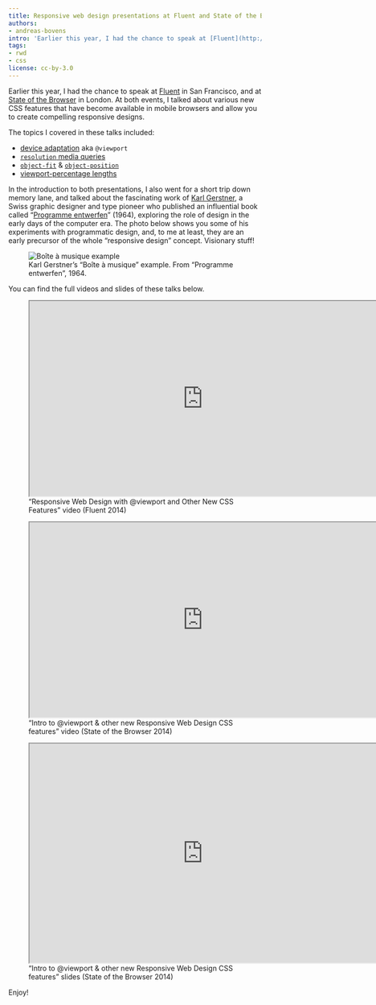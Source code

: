 ```yaml
---
title: Responsive web design presentations at Fluent and State of the Browser
authors:
- andreas-bovens
intro: 'Earlier this year, I had the chance to speak at [Fluent](http://fluentconf.com/fluent2014/public/schedule/detail/32540) and at [State of the Browser](http://browser.londonwebstandards.org/andreas-bovens/): I talked about various new CSS features that have become available in mobile browsers and allow you to create compelling responsive designs.'
tags:
- rwd
- css
license: cc-by-3.0
---
```


Earlier this year, I had the chance to speak at [Fluent](http://fluentconf.com/fluent2014/public/schedule/detail/32540) in San Francisco, and at [State of the Browser](http://browser.londonwebstandards.org/andreas-bovens/) in London. At both events, I talked about various new CSS features that have become available in mobile browsers and allow you to create compelling responsive designs.

The topics I covered in these talks included:

- [device adaptation](http://dev.w3.org/csswg/css-device-adapt/) aka `@viewport`
- [`resolution` media queries](http://www.w3.org/TR/css3-mediaqueries/#resolution)
- [`object-fit`](http://dev.w3.org/csswg/css-images-3/#the-object-fit) & [`object-position`](http://dev.w3.org/csswg/css-images-3/#the-object-position)
- [viewport-percentage lengths](http://www.w3.org/TR/css3-values/#viewport-relative-lengths)

In the introduction to both presentations, I also went for a short trip down memory lane, and talked about the fascinating work of [Karl Gerstner](http://de.wikipedia.org/wiki/Karl_Gerstner), a Swiss graphic designer and type pioneer who published an influential book called “[Programme entwerfen](http://www.lars-mueller-publishers.com/en/programme-entwerfen)” (1964), exploring the role of design in the early days of the computer era. The photo below shows you some of his experiments with programmatic design, and, to me at least, they are an early precursor of the whole “responsive design” concept. Visionary stuff!

<figure class="figure">
	<img src="{{ page.id }}/gerstner.jpg" alt="Boîte à musique example" class="figure__media">
	<figcaption class="figure__caption">Karl Gerstner’s “Boîte à musique” example. From “Programme entwerfen”, 1964.</figcaption>
</figure>

You can find the full videos and slides of these talks below.

<figure class="figure">
	<iframe src="https://www.youtube.com/embed/r5zWh7-SMpk" width="690" height="388" allowfullscreen class="figure__media"></iframe>
	<figcaption class="figure__caption">“Responsive Web Design with @viewport and Other New CSS Features” video (Fluent 2014)</figcaption>
</figure>

<figure class="figure">
	<iframe src="https://player.vimeo.com/video/93347108" width="690" height="388" allowfullscreen class="figure__media"></iframe>
	<figcaption class="figure__caption"> “Intro to @viewport & other new Responsive Web Design CSS features” video (State of the Browser 2014)</figcaption>
</figure>

<figure class="figure">
	<iframe src="https://www.slideshare.net/slideshow/embed_code/34076556" width="690" height="436" allowfullscreen class="figure__media"></iframe>
	<figcaption class="figure__caption"> “Intro to @viewport & other new Responsive Web Design CSS features” slides (State of the Browser 2014)</figcaption>
</figure>

Enjoy!
